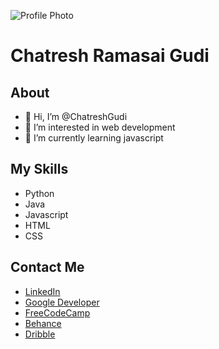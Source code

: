 ![Profile Photo](https://avatars.githubusercontent.com/u/70850359?v=4)
# Chatresh Ramasai Gudi

## About
- 👋 Hi, I’m @ChatreshGudi
- 👀 I’m interested in web development
- 🌱 I’m currently learning javascript

## My Skills
- Python
- Java
- Javascript
- HTML
- CSS

## Contact Me
- [LinkedIn](https://www.linkedin.com/in/chatresh-ramasai-gudi-887198230)              
- [Google Developer](https://g.dev/Chatresh)
- [FreeCodeCamp](https://www.freecodecamp.org/ChatreshGudi)
- [Behance](https://www.behance.net/chatresramasai)
- [Dribble](https://dribbble.com/ChatreshGudi)

<!---
ChatreshGudi/ChatreshGudi is a ✨ special ✨ repository because its `README.md` (this file) appears on your GitHub profile.
You can click the Preview link to take a look at your changes.
--->
